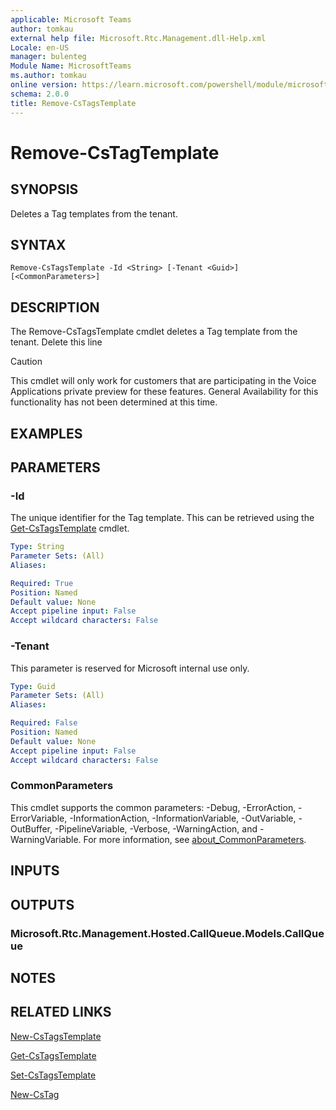 ```yaml
---
applicable: Microsoft Teams
author: tomkau
external help file: Microsoft.Rtc.Management.dll-Help.xml
Locale: en-US
manager: bulenteg
Module Name: MicrosoftTeams
ms.author: tomkau
online version: https://learn.microsoft.com/powershell/module/microsoftteams/remove-cstagstemplate
schema: 2.0.0
title: Remove-CsTagsTemplate
---
```


# Remove-CsTagTemplate

## SYNOPSIS
Deletes a Tag templates from the tenant.

## SYNTAX
```
Remove-CsTagsTemplate -Id <String> [-Tenant <Guid>] [<CommonParameters>]
```

## DESCRIPTION
The Remove-CsTagsTemplate cmdlet deletes a Tag template from the tenant.
Delete this line

> [!CAUTION]
> This cmdlet will only work for customers that are participating in the Voice Applications private preview for these features. General Availability for this functionality has not been determined at this time.

## EXAMPLES



## PARAMETERS

### -Id
The unique identifier for the Tag template. This can be retrieved using the [Get-CsTagsTemplate](Get-CsTagsTemplate.md) cmdlet.

```yaml
Type: String
Parameter Sets: (All)
Aliases:

Required: True
Position: Named
Default value: None
Accept pipeline input: False
Accept wildcard characters: False
```

### -Tenant
This parameter is reserved for Microsoft internal use only.

```yaml
Type: Guid
Parameter Sets: (All)
Aliases:

Required: False
Position: Named
Default value: None
Accept pipeline input: False
Accept wildcard characters: False
```

### CommonParameters
This cmdlet supports the common parameters: -Debug, -ErrorAction, -ErrorVariable, -InformationAction, -InformationVariable, -OutVariable, -OutBuffer, -PipelineVariable, -Verbose, -WarningAction, and -WarningVariable. For more information, see [about_CommonParameters](https://go.microsoft.com/fwlink/?LinkID=113216).

## INPUTS

## OUTPUTS

### Microsoft.Rtc.Management.Hosted.CallQueue.Models.CallQueue

## NOTES

## RELATED LINKS

[New-CsTagsTemplate](New-CsTagsTemplate.md)

[Get-CsTagsTemplate](Get-CsTagsTemplate.md)

[Set-CsTagsTemplate](Set-CsTagsTemplate.md)

[New-CsTag](New-CsTag.md)
